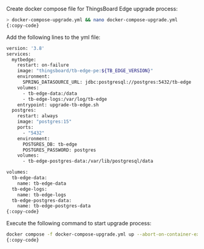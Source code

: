Create docker compose file for ThingsBoard Edge upgrade process:

```bash
> docker-compose-upgrade.yml && nano docker-compose-upgrade.yml
{:copy-code}
```

Add the following lines to the yml file:

```bash
version: '3.8'
services:
  mytbedge:
    restart: on-failure
    image: "thingsboard/tb-edge-pe:${TB_EDGE_VERSION}"
    environment:
      SPRING_DATASOURCE_URL: jdbc:postgresql://postgres:5432/tb-edge
    volumes:
      - tb-edge-data:/data
      - tb-edge-logs:/var/log/tb-edge
    entrypoint: upgrade-tb-edge.sh
  postgres:
    restart: always
    image: "postgres:15"
    ports:
      - "5432"
    environment:
      POSTGRES_DB: tb-edge
      POSTGRES_PASSWORD: postgres
    volumes:
      - tb-edge-postgres-data:/var/lib/postgresql/data

volumes:
  tb-edge-data:
    name: tb-edge-data
  tb-edge-logs:
    name: tb-edge-logs
  tb-edge-postgres-data:
    name: tb-edge-postgres-data
{:copy-code}
```

Execute the following command to start upgrade process:

```bash
docker compose -f docker-compose-upgrade.yml up --abort-on-container-exit
{:copy-code}
```